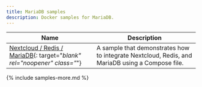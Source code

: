 ```yaml
---
title: MariaDB samples
description: Docker samples for MariaDB.
---
```


| Name | Description |
| ---- | ----------- |
| [Nextcloud / Redis / MariaDB](https://github.com/docker/awesome-compose/tree/master/nextcloud-redis-mariadb){: target="_blank" rel="noopener" class="_"} |  A sample that demonstrates how to integrate Nextcloud, Redis, and MariaDB using a Compose file. |


{% include samples-more.md %}